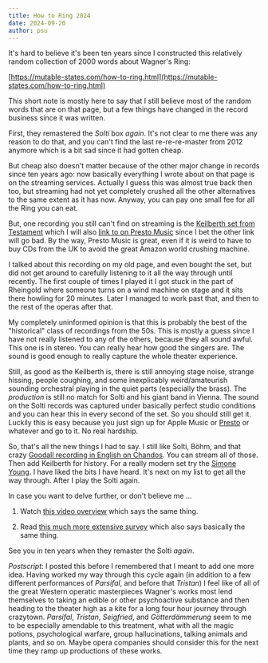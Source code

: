 ```yaml
---
title: How to Ring 2024
date: 2024-09-20
author: psu
---
```


It's hard to believe it's been ten years since I constructed this relatively random
collection of 2000 words about Wagner's Ring:

[https://mutable-states.com/how-to-ring.html](https://mutable-states.com/how-to-ring.html)

This short note is mostly here to say that I still believe most of the random words that
are on that page, but a few things have changed in the record business since it was
written.

First, they remastered the _Solti_ box _again_. It's not clear to me there was any reason
to do that, and you can't find the last re-re-re-master from 2012 anymore which is a bit
sad since it had gotten cheap.

But cheap also doesn't matter because of the other major change in records since ten years
ago: now basically everything I wrote about on that page is on the streaming services.
Actually I guess this was almost true back then too, but streaming had not yet completely
crushed all the other alternatives to the same extent as it has now. Anyway, you can pay
one small fee for all the Ring you can eat.

But, one recording you still can't find on streaming is the [Keilberth set from
Testament](https://testament.co.uk/product-category/the-keilberth-ring-cycle/?display_mode=list)
which I will also [link to on Presto
Music](https://www.prestomusic.com/classical/products/7961659--wagner-der-ring-des-nibelungen)
since I bet the other link will go bad. By the way, Presto Music is great, even if it is
weird to have to buy CDs from the UK to avoid the great Amazon world crushing machine.

I talked about this recording on my old page, and even bought the set, but did not get
around to carefully listening to it all the way through until recently. The first couple
of times I played it I got stuck in the part of Rheingold where someone turns on a wind
machine on stage and it sits there howling for 20 minutes. Later I managed to work past
that, and then to the rest of the operas after that.

My completely uninformed opinion is that this is probably the best of the "historical"
class of recordings from the 50s. This is mostly a guess since I have not really listened
to any of the others, because they all sound awful. This one is in stereo. You can really
hear how good the singers are. The sound is good enough to really capture the whole
theater experience.

Still, as good as the Keilberth is, there is still annoying stage noise, strange hissing,
people coughing, and some inexplicably weird/amateurish sounding orchestral playing in the
quiet parts (especially the brass). The _production_ is still no match for Solti and his
giant band in Vienna. The sound on the Solti records was captured under basically perfect
studio conditions and you can hear this in every second of the set. So you should still
get it. Luckily this is easy because you just sign up for Apple Music or
[Presto](https://www.prestomusic.com/streaming) or whatever and go to it. No real
hardship.

So, that's all the new things I had to say. I still like Solti, Böhm, and that
crazy [Goodall recording in English on
Chandos](https://www.prestomusic.com/classical/products/7945388--the-goodall-ring-cycle).
You can stream all of those. Then add Keilberth for history. For a really modern set try
the [Simone
Young](https://www.prestomusic.com/classical/products/8027216--wagner-der-ring-des-nibelungen).
I have liked the bits I have heard. It's next on my list to get all the way through. After
I play the Solti again.

In case you want to delve further, or don't believe me ...

1. Watch [this video overview](https://www.youtube.com/watch?v=nvlibyruxdk) which says the
   same thing.

2. Read [this much more extensive
   survey](http://www.musicweb-international.com/classrev/2019/Feb/Wagner_ring_survey.pdf)
   which also says basically the same thing.

See you in ten years when they remaster the Solti _again_.

*Postscript*: I posted this before I remembered that I meant to add one more idea. Having
worked my way through this cycle again (in addition to a few different performances of
_Parsifal_, and before that _Tristan_) I feel like of all of the great Western operatic
masterpieces Wagner's works most lend themselves to taking an edible or other psychoactive
substance and then heading to the theater high as a kite for a long four hour journey
through crazytown. _Parsifal_, _Tristan_, _Seigfried_, and _Götterdämmerung_ seem to me to
be especially amendable to this treatment, what with all the magic potions, psychological
warfare, group hallucinations, talking animals and plants, and so on. Maybe opera
companies should consider this for the next time they ramp up productions of these works.

